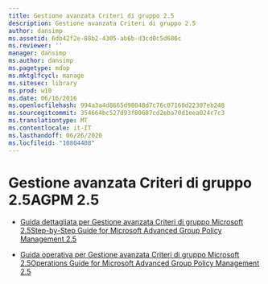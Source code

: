 ```yaml
---
title: Gestione avanzata Criteri di gruppo 2.5
description: Gestione avanzata Criteri di gruppo 2.5
author: dansimp
ms.assetid: 6db42f2e-88b2-4305-ab6b-d3cd0c5d686c
ms.reviewer: ''
manager: dansimp
ms.author: dansimp
ms.pagetype: mdop
ms.mktglfcycl: manage
ms.sitesec: library
ms.prod: w10
ms.date: 06/16/2016
ms.openlocfilehash: 994a3a4d8665d98048d7c76c07160d22307eb248
ms.sourcegitcommit: 354664bc527d93f80687cd2eba70d1eea024c7c3
ms.translationtype: MT
ms.contentlocale: it-IT
ms.lasthandoff: 06/26/2020
ms.locfileid: "10804408"
---
```

# <span data-ttu-id="fedf2-103">Gestione avanzata Criteri di gruppo 2.5</span><span class="sxs-lookup"><span data-stu-id="fedf2-103">AGPM 2.5</span></span>


-   [<span data-ttu-id="fedf2-104">Guida dettagliata per Gestione avanzata Criteri di gruppo Microsoft 2.5</span><span class="sxs-lookup"><span data-stu-id="fedf2-104">Step-by-Step Guide for Microsoft Advanced Group Policy Management 2.5</span></span>](step-by-step-guide-for-microsoft-advanced-group-policy-management-25.md)

-   [<span data-ttu-id="fedf2-105">Guida operativa per Gestione avanzata Criteri di gruppo Microsoft 2.5</span><span class="sxs-lookup"><span data-stu-id="fedf2-105">Operations Guide for Microsoft Advanced Group Policy Management 2.5</span></span>](operations-guide-for-microsoft-advanced-group-policy-management-25.md)

 

 





